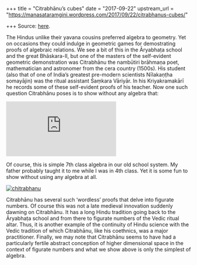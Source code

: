 +++
title = "Citrabhānu’s cubes"
date = "2017-09-22"
upstream_url = "https://manasataramgini.wordpress.com/2017/09/22/citrabhanus-cubes/"

+++
Source: [here](https://manasataramgini.wordpress.com/2017/09/22/citrabhanus-cubes/).

The Hindus unlike their yavana cousins preferred algebra to geometry. Yet on occasions they could indulge in geometric games for demostrating proofs of algebraic relations. We see a bit of this in the Āryabhaṭa school and the great Bhāskara-II, but one of the masters of the self-evident geometric demonstration was Citrabhānu the nambūtiri brāhmaṇa poet, mathematician and astronomer from the cera country
(1500s). His student (also that of one of India’s greatest pre-modern
scientists Nīlakaṇṭha somayājin) was the ritual assistant Śaṃkara Vāriyār. In his Kriyakramakārī he records some of these self-evident proofs of his teacher. Now one such question Citrabhānu poses is to show without any algebra that:

![\\dfrac{a^3-b^3-(a-b)^3}{3(a-b)}=ab](https://s0.wp.com/latex.php?latex=%5Cdfrac%7Ba%5E3-b%5E3-%28a-b%29%5E3%7D%7B3%28a-b%29%7D%3Dab&bg=ffffff&fg=333333&s=0&c=20201002)

Of course, this is simple 7th class algebra in our old school system. My father probably taught it to me while I was in 4th class. Yet it is some fun to show without using any algebra at all.

[![chitrabhanu](https://manasataramgini.files.wordpress.com/2017/09/chitrabhanu.png?w=640)](https://manasataramgini.files.wordpress.com/2017/09/chitrabhanu.png)

Citrabhānu has several such ‘wordless’ proofs that delve into figurate numbers. Of course this was not a late medieval innovation suddenly dawning on Citrabhānu. It has a long Hindu tradition going back to the Āryabhaṭa school and from there to figurate numbers of the Vedic ritual altar. Thus, it is another example of the continuity of Hindu science with the Vedic tradition of which Citrabhānu, like his coethnics, was a major practitioner. Finally, we may note that Citrabhānu seems to have had a particularly fertile abstract conception of higher dimensional space in the context of figurate numbers and what we show above is only the simplest of algebra.
